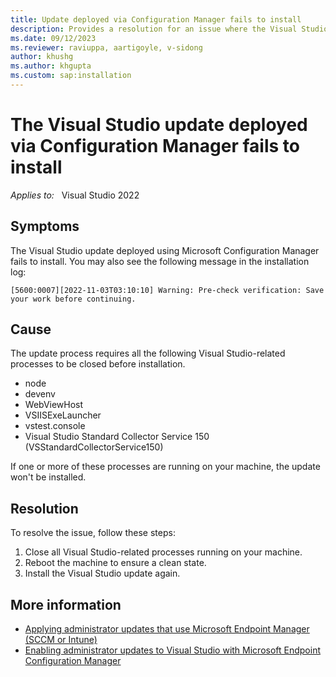 ```yaml
---
title: Update deployed via Configuration Manager fails to install
description: Provides a resolution for an issue where the Visual Studio update deployed using Microsoft Configuration Manager fails to install.
ms.date: 09/12/2023
ms.reviewer: raviuppa, aartigoyle, v-sidong
author: khushg
ms.author: khgupta
ms.custom: sap:installation
---
```

# The Visual Studio update deployed via Configuration Manager fails to install

_Applies to:_ &nbsp; Visual Studio 2022

## Symptoms

The Visual Studio update deployed using Microsoft Configuration Manager fails to install. You may also see the following message in the installation log:

```output
[5600:0007][2022-11-03T03:10:10] Warning: Pre-check verification: Save your work before continuing.
```

## Cause

The update process requires all the following Visual Studio-related processes to be closed before installation.

- node
- devenv
- WebViewHost
- VSIISExeLauncher
- vstest.console
- Visual Studio Standard Collector Service 150 (VSStandardCollectorService150)

If one or more of these processes are running on your machine, the update won't be installed.

## Resolution

To resolve the issue, follow these steps:

1. Close all Visual Studio-related processes running on your machine.
1. Reboot the machine to ensure a clean state.
1. Install the Visual Studio update again.

## More information

- [Applying administrator updates that use Microsoft Endpoint Manager (SCCM or Intune)](/visualstudio/install/applying-administrator-updates)
- [Enabling administrator updates to Visual Studio with Microsoft Endpoint Configuration Manager](/visualstudio/install/enabling-administrator-updates)
